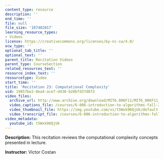 ```yaml
---
content_type: resource
description: ''
end_time: ''
file: null
file_size: '107402017'
learning_resource_types:
- Videos
license: https://creativecommons.org/licenses/by-nc-sa/4.0/
ocw_type: ''
optional_tab_title: ''
optional_text: ''
parent_title: Recitation Videos
parent_type: CourseSection
related_resources_text: ''
resource_index_text: ''
resourcetype: Video
start_time: ''
title: 'Recitation 23: Computational Complexity'
uid: 19857be2-8ea4-ace7-d430-b28bfd37d873
video_files:
  archive_url: http://www.archive.org/download/MIT6.006F11/MIT6_006F11_rec23_300k.mp4
  video_captions_file: /courses/6-006-introduction-to-algorithms-fall-2011/997e8ae4b7a255738d284d82882fb8b0_t5Wxk96QjUk.vtt
  video_thumbnail_file: https://img.youtube.com/vi/t5Wxk96QjUk/default.jpg
  video_transcript_file: /courses/6-006-introduction-to-algorithms-fall-2011/168b6e05da169297f26caad846c1f722_t5Wxk96QjUk.pdf
video_metadata:
  youtube_id: t5Wxk96QjUk
---
```


**Description:** This recitation reviews the computational complexity concepts presented in lecture.

**Instructor:** Victor Costan

